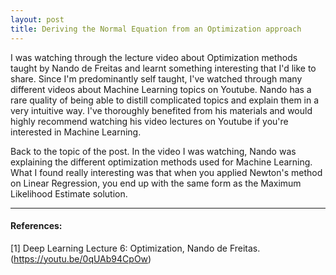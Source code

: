 ```yaml
---
layout: post
title: Deriving the Normal Equation from an Optimization approach
---
```

I was watching through the lecture video about Optimization methods taught by Nando de Freitas and learnt something interesting that I'd like to share. Since I'm predominantly self taught, I've watched through many different videos about Machine Learning topics on Youtube. Nando has a rare quality of being able to distill complicated topics and explain them in a very intuitive way. I've thoroughly benefited from his materials and would highly recommend watching his video lectures on Youtube if you're interested in Machine Learning.

Back to the topic of the post. In the video I was watching, Nando was explaining the different optimization methods used for Machine Learning. What I found really interesting was that when you applied Newton's method on Linear Regression, you end up with the same form as the Maximum Likelihood Estimate solution.













---
#### References:
[1] Deep Learning Lecture 6: Optimization, Nando de Freitas. (https://youtu.be/0qUAb94CpOw)

